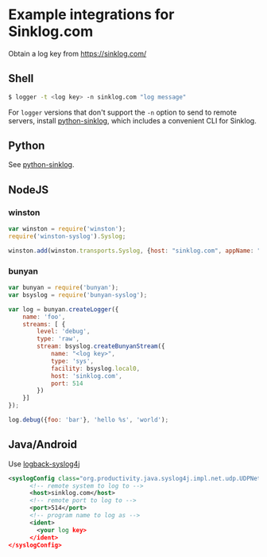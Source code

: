 # Example integrations for Sinklog.com
Obtain a log key from https://sinklog.com/

## Shell
```bash
$ logger -t <log key> -n sinklog.com "log message"
```

For `logger` versions that don't support the `-n` option to send to remote servers, install [python-sinklog](https://github.com/sinklog/python-sinklog), which includes a convenient CLI for Sinklog.

## Python
See [python-sinklog](https://github.com/sinklog/python-sinklog).


## NodeJS
### winston
```javascript
var winston = require('winston');
require('winston-syslog').Syslog;

winston.add(winston.transports.Syslog, {host: "sinklog.com", appName: "<log key>"});
```

### bunyan
```javascript
var bunyan = require('bunyan');
var bsyslog = require('bunyan-syslog');

var log = bunyan.createLogger({
    name: 'foo',
    streams: [ {
        level: 'debug',
        type: 'raw',
        stream: bsyslog.createBunyanStream({
            name: "<log key>",
            type: 'sys',
            facility: bsyslog.local0,
            host: 'sinklog.com',
            port: 514
        })
    }]
});

log.debug({foo: 'bar'}, 'hello %s', 'world');
```

## Java/Android
Use [logback-syslog4j](https://github.com/papertrail/logback-syslog4j)
```xml
<syslogConfig class="org.productivity.java.syslog4j.impl.net.udp.UDPNetSyslogConfig">
      <!-- remote system to log to -->
      <host>sinklog.com</host>
      <!-- remote port to log to -->
      <port>514</port>
      <!-- program name to log as -->
      <ident>
        <your log key>
      </ident>
</syslogConfig>
```

